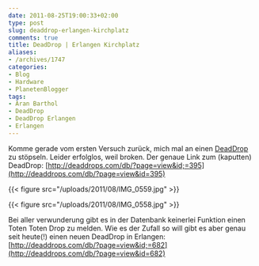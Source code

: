 ```yaml
---
date: 2011-08-25T19:00:33+02:00
type: post
slug: deaddrop-erlangen-kirchplatz
comments: true
title: DeadDrop | Erlangen Kirchplatz
aliases:
- /archives/1747
categories:
- Blog
- Hardware
- PlanetenBlogger
tags:
- Aran Barthol
- DeadDrop
- DeadDrop Erlangen
- Erlangen
---
```


Komme gerade vom ersten Versuch zurück, mich mal an einen [DeadDrop](http://deaddrops.com) zu stöpseln. Leider erfolglos, weil broken. Der genaue Link zum (kaputten) DeadDrop: [http://deaddrops.com/db/?page=view&id;=395](http://deaddrops.com/db/?page=view&id=395)

{{< figure src="/uploads/2011/08/IMG_0559.jpg" >}}

{{< figure src="/uploads/2011/08/IMG_0558.jpg" >}}

Bei aller verwunderung gibt es in der Datenbank keinerlei Funktion einen Toten Toten Drop zu melden. Wie es der Zufall so will gibt es aber genau seit heute(!) einen neuen DeadDrop in Erlangen: [http://deaddrops.com/db/?page=view&id;=682](http://deaddrops.com/db/?page=view&id=682)
